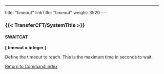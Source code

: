 ---
title: "timeout"
linkTitle: "timeout"
weight: 3520
---<span id="timeout"></span>

### {{< TransferCFT/SystemTitle  >}}

#### SWAITCAT

****[ timeout = integer ]****

Define the timeout to reach. This is the maximum time in seconds to wait.

[Return to Command index](../../)
